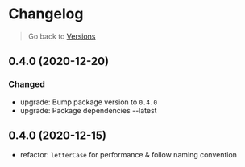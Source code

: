 # Changelog

> Go back to [Versions](../index.md#040-2021-01-01)

## 0.4.0 (2020-12-20)

### Changed

- upgrade: Bump package version to `0.4.0`
- upgrade: Package dependencies --latest

## 0.4.0 (2020-12-15)

- refactor: `letterCase` for performance & follow naming convention

